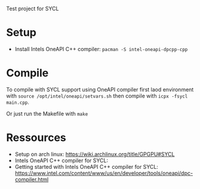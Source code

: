 Test project for SYCL

# Setup
- Install Intels OneAPI C++ compiler:
   `pacman -S intel-oneapi-dpcpp-cpp`

# Compile
To compile with SYCL support using OneAPI compiler first laod environment with
 `source /opt/intel/oneapi/setvars.sh`
then compile with
 `icpx -fsycl main.cpp`.
 
Or just run the Makefile with
 `make`

# Ressources
- Setup on arch linux: https://wiki.archlinux.org/title/GPGPU#SYCL
- Intels OneAPI C++ compiler for SYCL:
- Getting started with Intels OneAPI C++ compiler for SYCL: https://www.intel.com/content/www/us/en/developer/tools/oneapi/dpc-compiler.html

